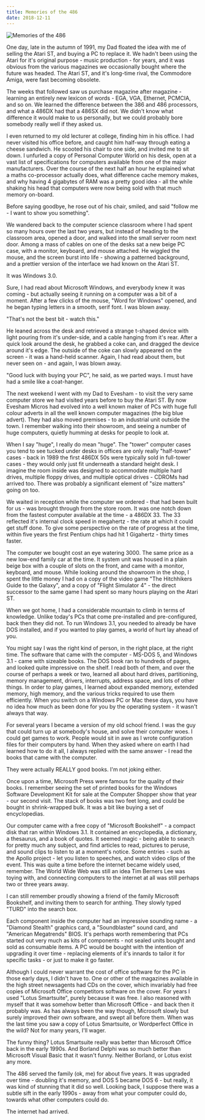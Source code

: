 ```yaml
---
title: Memories of the 486
date: 2018-12-11
---
```


![Memories of the 486](https://source.unsplash.com/_nRpqIBM40Q/1600x900)

One day, late in the autumn of 1991, my Dad floated the idea with me of selling the Atari ST, and buying a PC to replace it. We hadn't been using the Atari for it's original purpose - music production - for years, and it was obvious from the various magazines we occasionally bought where the future was headed. The Atari ST, and it's long-time rival, the Commodore Amiga, were fast becoming obsolete.

The weeks that followed saw us purchase magazine after magazine - learning an entirely new lexicon of words - EGA, VGA, Ethernet, PCMCIA, and so on. We learned the difference between the 386 and 486 processors, and what a 486DX had that a 486SX did not. We didn't know what difference it would make to us personally, but we could probably bore somebody really well if they asked us.

I even returned to my old lecturer at college, finding him in his office. I had never visited his office before, and caught him half-way through eating a cheese sandwich. He scooted his chair to one side, and invited me to sit down. I unfurled a copy of Personal Computer World on his desk, open at a vast list of specifications for computers available from one of the major manufacturers. Over the course of the next half an hour he explained what a maths co-processor actually does, what difference cache memory makes, and why having 4 gigabytes of RAM was a pretty good idea - all the while shaking his head that computers were now being sold with that much memory on-board.

Before saying goodbye, he rose out of his chair, smiled, and said "follow me - I want to show you something".

We wandered back to the computer science classroom where I had spent so many hours over the last two years, but instead of heading to the classroom area, opened a door, and walked into the small server room next door. Among a mass of cables on one of the desks sat a new beige PC case, with a monitor, keyboard, and mouse attached. He wiggled the mouse, and the screen burst into life - showing a patterned background, and a prettier version of the interface we had known on the Atari ST.

It was Windows 3.0.

Sure, I had read about Microsoft Windows, and everybody knew it was coming - but actually seeing it running on a computer was a bit of a moment. After a few clicks of the mouse, "Word for Windows" opened, and he began typing letters in a smooth, serif font. I was blown away.

"That's not the best bit - watch this."

He leaned across the desk and retrieved a strange t-shaped device with light pouring from it's under-side, and a cable hanging from it's rear. After a quick look around the desk, he grabbed a coke can, and dragged the device around it's edge. The outside of the coke can slowly appeared on the screen - it was a hand-held scanner. Again, I had read about them, but never seen on - and again, I was blown away.

"Good luck with buying your PC", he said, as we parted ways. I must have had a smile like a coat-hanger.

The next weekend I went with my Dad to Evesham - to visit the very same computer store we had visited years before to buy the Atari ST. By now Evesham Micros had evolved into a well known maker of PCs with huge full colour adverts in all the well known computer magazines (the big blue advert). They had also moved premises - to an industrial unit outside the town. I remember walking into their showroom, and seeing a number of huge computers, quietly humming at desks for people to look at.

When I say "huge", I really do mean "huge". The "tower" computer cases you tend to see tucked under desks in offices are only really "half-tower" cases - back in 1989 the first 486DX 50s were typically sold in full-tower cases - they would only just fit underneath a standard height desk. I imagine the room inside was designed to accommodate multiple hard drives, multiple floppy drives, and multiple optical drives - CDROMs had arrived too. There was probably a significant element of "size matters" going on too.

We waited in reception while the computer we ordered - that had been built for us - was brought through from the store room. It was one notch down from the fastest computer available at the time - a 486DX 33. The 33 reflected it's internal clock speed in megahertz - the rate at which it could get stuff done. To give some perspective on the rate of progress at the time, within five years the first Pentium chips had hit 1 Gigahertz - thirty times faster.

The computer we bought cost an eye watering 3000. The same price as a new low-end family car at the time. It system unit was housed in a plain beige box with a couple of slots on the front, and came with a monitor, keyboard, and mouse. While looking around the showroom in the shop, I spent the little money I had on a copy of the video game "The Hitchhikers Guide to the Galaxy", and a copy of "Flight Simulator 4" - the direct successor to the same game I had spent so many hours playing on the Atari ST.

When we got home, I had a considerable mountain to climb in terms of knowledge. Unlike today's PCs that come pre-installed and pre-configured, back then they did not. To run Windows 3.1, you needed to already be have DOS installed, and if you wanted to play games, a world of hurt lay ahead of you.

You might say I was the right kind of person, in the right place, at the right time. The software that came with the computer - MS-DOS 5, and Windows 3.1 - came with sizeable books. The DOS book ran to hundreds of pages, and looked quite impressive on the shelf. I read both of them, and over the course of perhaps a week or two, learned all about hard drives, partitioning, memory management, drivers, interrupts, address space, and lots of other things. In order to play games, I learned about expanded memory, extended memory, high memory, and the various tricks required to use them efficiently. When you switch on a Windows PC or Mac these days, you have no idea how much as been done for you by the operating system - it wasn't always that way.

For several years I became a version of my old school friend. I was the guy that could turn up at somebody's house, and solve their computer woes. I could get games to work. People would sit in awe as I wrote configuration files for their computers by hand. When they asked where on earth I had learned how to do it all, I always replied with the same answer - I read the books that came with the computer.

They were actually REALLY good books. I'm not joking either.

Once upon a time, Microsoft Press were famous for the quality of their books. I remember seeing the set of printed books for the Windows Software Development Kit for sale at the Computer Shopper show that year - our second visit. The stack of books was two feet long, and could be bought in shrink-wrapped bulk. It was a bit like buying a set of encyclopedias.

Our computer came with a free copy of "Microsoft Bookshelf" - a compact disk that ran within Windows 3.1. It contained an encyclopedia, a dictionary, a thesaurus, and a book of quotes. It seemed magic - being able to search for pretty much any subject, and find articles to read, pictures to peruse, and sound clips to listen to at a moment's notice. Some entries - such as the Apollo project - let you listen to speeches, and watch video clips of the event. This was quite a time before the internet became widely used, remember. The World Wide Web was still an idea Tim Berners Lee was toying with, and connecting computers to the internet at all was still perhaps two or three years away.

I can still remember proudly showing a friend of the family Microsoft Bookshelf, and inviting them to search for anthing. They slowly typed "TURD" into the search box.

Each component inside the computer had an impressive sounding name - a "Diamond Stealth" graphics card, a "Soundblaster" sound card, and "American Megatrends" BIOS. It's perhaps worth remembering that PCs started out very much as kits of components - not sealed units bought and sold as consumable items. A PC would be bought with the intention of upgrading it over time - replacing elements of it's innards to tailor it for specific tasks - or just to make it go faster.

Although I could never warrant the cost of office software for the PC in those early days, I didn't have to. One or other of the magazines available in the high street newsagents had CDs on the cover, which invariably had free copies of Microsoft Office competitors software on the cover. For years I used "Lotus Smartsuite", purely because it was free. I also reasoned with myself that it was somehow better than Microsoft Office - and back then it probably was. As has always been the way though, Microsoft slowly but surely improved their own software, and swept all before them. When was the last time you saw a copy of Lotus Smartsuite, or Wordperfect Office in the wild? Not for many years, I'll wager.

The funny thing? Lotus Smartsuite really was better than Microsoft Office back in the early 1990s. And Borland Delphi was so much better than Microsoft Visual Basic that it wasn't funny. Neither Borland, or Lotus exist any more.

The 486 served the family (ok, me) for about five years. It was upgraded over time - doubling it's memory, and DOS 5 became DOS 6 - but really, it was kind of stunning that it did so well. Looking back, I suppose there was a subtle sift in the early 1990s - away from what your computer could do, towards what other computers could do.

The internet had arrived.